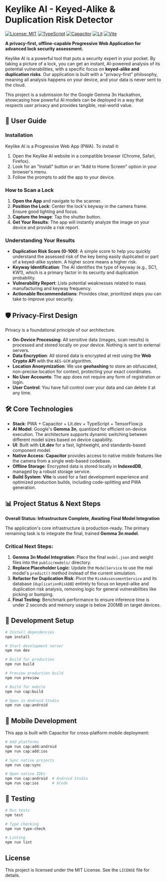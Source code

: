 # Keylike AI - Keyed-Alike & Duplication Risk Detector

[![License: MIT](https://img.shields.io/badge/License-MIT-yellow.svg)](https://opensource.org/licenses/MIT)
[![TypeScript](https://img.shields.io/badge/TypeScript-5.2-blue.svg)](https://www.typescriptlang.org/)
[![Capacitor](https://img.shields.io/badge/Capacitor-5.5-green.svg)](https://capacitorjs.com/)
[![Lit](https://img.shields.io/badge/Lit-3.1-orange.svg)](https://lit.dev/)
[![Vite](https://img.shields.io/badge/Vite-5.0-purple.svg)](https://vitejs.dev/)

**A privacy-first, offline-capable Progressive Web Application for advanced lock security assessment.**

Keylike AI is a powerful tool that puts a security expert in your pocket. By taking a picture of a lock, you can get an instant, AI-powered analysis of its potential vulnerabilities, with a specific focus on **keyed-alike and duplication risks**. Our application is built with a "privacy-first" philosophy, meaning all analysis happens on your device, and your data is never sent to the cloud.

This project is a submission for the Google Gemma 3n Hackathon, showcasing how powerful AI models can be deployed in a way that respects user privacy and provides tangible, real-world value.

## 📖 User Guide

### Installation
Keylike AI is a Progressive Web App (PWA). To install it:
1.  Open the Keylike AI website in a compatible browser (Chrome, Safari, Firefox).
2.  Look for an "Install" button or an "Add to Home Screen" option in your browser's menu.
3.  Follow the prompts to add the app to your device.

### How to Scan a Lock
1.  **Open the App** and navigate to the scanner.
2.  **Position the Lock**: Center the lock's keyway in the camera frame. Ensure good lighting and focus.
3.  **Capture the Image**: Tap the shutter button.
4.  **Get Your Results**: The app will instantly analyze the image on your device and provide a risk report.

### Understanding Your Results
-   **Duplication Risk Score (0-100)**: A simple score to help you quickly understand the assessed risk of the key being easily duplicated or part of a keyed-alike system. A higher score means a higher risk.
-   **Keyway Identification**: The AI identifies the type of keyway (e.g., SC1, KW1), which is a primary factor in its security and duplication probability.
-   **Vulnerability Report**: Lists potential weaknesses related to mass manufacturing and keyway frequency.
-   **Actionable Recommendations**: Provides clear, prioritized steps you can take to improve your security.

## 🛡️ Privacy-First Design

Privacy is a foundational principle of our architecture.
-   **On-Device Processing**: All sensitive data (images, scan results) is processed and stored locally on your device. Nothing is sent to external servers.
-   **Data Encryption**: All stored data is encrypted at rest using the **Web Crypto API** with the `AES-GCM` algorithm.
-   **Location Anonymization**: We use **geohashing** to store an obfuscated, non-precise location for context, protecting your exact coordinates.
-   **No User Accounts**: The app does not require any form of registration or login.
-   **User Control**: You have full control over your data and can delete it at any time.

## 🛠️ Core Technologies

-   **Stack**: PWA + Capacitor + Lit.dev + TypeScript + TensorFlow.js
-   **AI Model**: Google's **Gemma 3n**, quantized for efficient on-device execution. The architecture supports dynamic switching between different model sizes based on device capability.
-   **UI**: Built with **Lit.dev** for a fast, lightweight, and standards-based component model.
-   **Native Access**: **Capacitor** provides access to native mobile features like the camera from a single web-based codebase.
-   **Offline Storage**: Encrypted data is stored locally in **IndexedDB**, managed by a robust storage service.
-   **Build System**: **Vite** is used for a fast development experience and optimized production builds, including code-splitting and PWA generation.

## 📊 Project Status & Next Steps

**Overall Status: Infrastructure Complete, Awaiting Final Model Integration**

The application's core infrastructure is production-ready. The primary remaining task is to integrate the final, trained **Gemma 3n model**.

### Critical Next Steps:
1.  **Gemma 3n Model Integration**: Place the final `model.json` and weight files into the `public/models/` directory.
2.  **Replace Placeholder Logic**: Update the `ModelService` to use the real model's `predict()` method instead of the current simulation.
3.  **Refactor for Duplication Risk**: Pivot the `RiskAssessmentService` and its database (`duplicationRiskDB`) entirely to focus on keyed-alike and duplication risk analysis, removing logic for general vulnerabilities like picking or bumping.
4.  **Final Testing**: Benchmark performance to ensure inference time is under 2 seconds and memory usage is below 200MB on target devices.

## 🔄 Development Setup

```bash
# Install dependencies
npm install

# Start development server
npm run dev

# Build for production
npm run build

# Preview production build
npm run preview

# Build for mobile
npm run cap:build

# Open in Android Studio
npm run cap:android
```

## 📱 Mobile Development

This app is built with Capacitor for cross-platform mobile deployment:

```bash
# Add platforms
npm run cap:add:android
npm run cap:add:ios

# Sync native projects
npm run cap:sync

# Open native IDEs
npm run cap:android  # Android Studio
npm run cap:ios      # Xcode
```

## 🧪 Testing

```bash
# Run tests
npm test

# Type checking
npm run type-check

# Linting
npm run lint
```

## License
This project is licensed under the MIT License. See the `LICENSE` file for details.